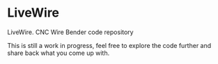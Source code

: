# LiveWire
LiveWire. CNC Wire Bender code repository

This is still a work in progress, feel free to explore the code further and share back what you come up with.
